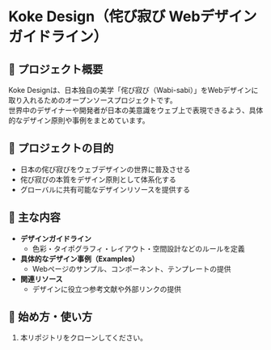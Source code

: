 # Koke Design（侘び寂び Webデザイン ガイドライン）

## 🌱 プロジェクト概要
Koke Designは、日本独自の美学「侘び寂び（Wabi-sabi）」をWebデザインに取り入れるためのオープンソースプロジェクトです。  
世界中のデザイナーや開発者が日本の美意識をウェブ上で表現できるよう、具体的なデザイン原則や事例をまとめています。

## 🎯 プロジェクトの目的
- 日本の侘び寂びをウェブデザインの世界に普及させる
- 侘び寂びの本質をデザイン原則として体系化する
- グローバルに共有可能なデザインリソースを提供する

## 📖 主な内容
- **デザインガイドライン**
  - 色彩・タイポグラフィ・レイアウト・空間設計などのルールを定義
- **具体的なデザイン事例（Examples）**
  - Webページのサンプル、コンポーネント、テンプレートの提供
- **関連リソース**
  - デザインに役立つ参考文献や外部リンクの提供

## 🚀 始め方・使い方
1. 本リポジトリをクローンしてください。
